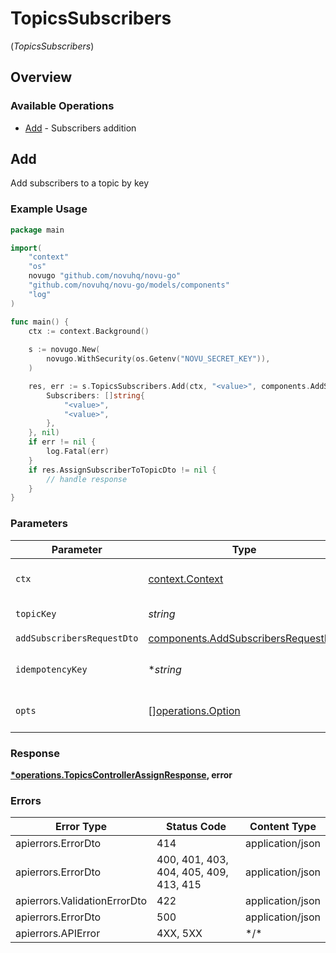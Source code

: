 # TopicsSubscribers
(*TopicsSubscribers*)

## Overview

### Available Operations

* [Add](#add) - Subscribers addition

## Add

Add subscribers to a topic by key

### Example Usage

```go
package main

import(
	"context"
	"os"
	novugo "github.com/novuhq/novu-go"
	"github.com/novuhq/novu-go/models/components"
	"log"
)

func main() {
    ctx := context.Background()
    
    s := novugo.New(
        novugo.WithSecurity(os.Getenv("NOVU_SECRET_KEY")),
    )

    res, err := s.TopicsSubscribers.Add(ctx, "<value>", components.AddSubscribersRequestDto{
        Subscribers: []string{
            "<value>",
            "<value>",
        },
    }, nil)
    if err != nil {
        log.Fatal(err)
    }
    if res.AssignSubscriberToTopicDto != nil {
        // handle response
    }
}
```

### Parameters

| Parameter                                                                                  | Type                                                                                       | Required                                                                                   | Description                                                                                |
| ------------------------------------------------------------------------------------------ | ------------------------------------------------------------------------------------------ | ------------------------------------------------------------------------------------------ | ------------------------------------------------------------------------------------------ |
| `ctx`                                                                                      | [context.Context](https://pkg.go.dev/context#Context)                                      | :heavy_check_mark:                                                                         | The context to use for the request.                                                        |
| `topicKey`                                                                                 | *string*                                                                                   | :heavy_check_mark:                                                                         | The topic key                                                                              |
| `addSubscribersRequestDto`                                                                 | [components.AddSubscribersRequestDto](../../models/components/addsubscribersrequestdto.md) | :heavy_check_mark:                                                                         | N/A                                                                                        |
| `idempotencyKey`                                                                           | **string*                                                                                  | :heavy_minus_sign:                                                                         | A header for idempotency purposes                                                          |
| `opts`                                                                                     | [][operations.Option](../../models/operations/option.md)                                   | :heavy_minus_sign:                                                                         | The options for this request.                                                              |

### Response

**[*operations.TopicsControllerAssignResponse](../../models/operations/topicscontrollerassignresponse.md), error**

### Errors

| Error Type                             | Status Code                            | Content Type                           |
| -------------------------------------- | -------------------------------------- | -------------------------------------- |
| apierrors.ErrorDto                     | 414                                    | application/json                       |
| apierrors.ErrorDto                     | 400, 401, 403, 404, 405, 409, 413, 415 | application/json                       |
| apierrors.ValidationErrorDto           | 422                                    | application/json                       |
| apierrors.ErrorDto                     | 500                                    | application/json                       |
| apierrors.APIError                     | 4XX, 5XX                               | \*/\*                                  |
